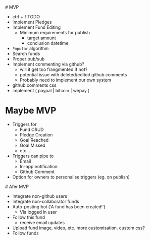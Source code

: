 # MVP

- ctrl + f TODO
- Implement Pledges
- Implement Fund Editing
	- Minimum requirements for publish
		- target amount
		- conclusion datetime	
- `Popular` algorithm
- Search funds
- Proper pub/sub
- Implement commenting via github?
	- will it get too frangmented if not?
	- potential issue with deleted/edited github comments
	- Probably need to implement our own system
- github comments css
- implement ( paypal | bitcoin | wepay )

# Maybe MVP

- Triggers for
	- Fund CRUD
	- Pledge Creation
	- Goal Reached
	- Goal Missed
	- etc...
- Triggers can pipe to
	- Email
	- In-app notification
	- Github Comment
- Option for owners to personalise triggers (eg. on publish)

# Afer MVP

- Integrate non-github users
- Integrate non-collaborator funds
- Auto-posting bot ('A fund has been created!')
	- Via logged in user
- Follow this fund
	-  receive email updates
- Upload fund image, video, etc. more customisation. custom css?
- Follow funds